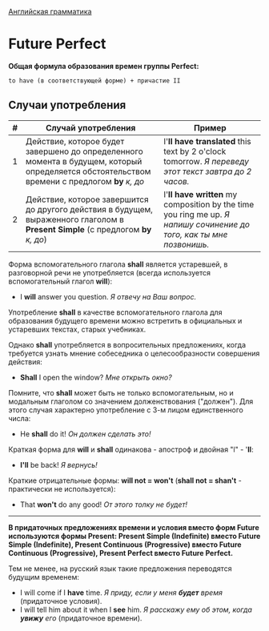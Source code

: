 [Английская грамматика](../README_EN_GRAMMAR.md)

# Future Perfect

**Общая формула образования времен группы Perfect:**

`to have (в соответствующей форме) + причастие II`

## Случаи употребления

|#|Случай употребления|Пример|
|-|-|-|
|1|Действие, которое будет завершено до определенного момента в будущем, который определяется обстоятельством времени с предлогом **by** *к, до*|I'**ll have translated** this text by 2 o'clock tomorrow. *Я переведу этот текст завтра до 2 часов.*|
|2|Действие, которое завершится до другого действия в будущем, выраженного глаголом в **Present Simple** (c предлогом **by** *к, до*)|I'**ll have written** my composition by the time you ring me up. *Я напишу сочинение до того, как ты мне позвонишь.*|

Форма вспомогательного глагола **shall** является устаревшей, в разговорной речи не употребляется (всегда используется вспомогательный глагол **will**):

* I **will** answer you question. *Я отвечу на Ваш вопрос.*

Употребление **shall** в качестве вспомогательного глагола для образования будущего времени можно встретить в официальных и устаревших текстах, старых учебниках.

Однако **shall** употребляется в вопросительных предложениях, когда требуется узнать мнение собеседника о целесообразности совершения действия:

* **Shall** I open the window? *Мне открыть окно?*

Помните, что **shall** может быть не только вспомогательным, но и модальным глаголом со значением долженствования ("должен"). Для этого случая характерно употребление с 3-м лицом единственного числа:

* He **shall** do it! *Он должен сделать это!*

Краткая форма для **will** и **shall** одинакова - апостроф и двойная "l" - '**ll**:

* **I'll** be back! *Я вернусь!*

Краткие отрицательные формы: **will not = won't** (**shall not = shan't** - практически не используется):

* That **won't** do any good! *От этого толку не будет!*

***

**В придаточных предложениях времени и условия вместо форм Future используются формы Present: Present Simple (Indefinite) вместо Future Simple (Indefinite), Present Continuous (Progressive) вместо Future Continuous (Progressive), Present Perfect вместо Future Perfect.**

Тем не менее, на русский язык такие предложения переводятся будущим временем:

* I will come if I **have** time. *Я приду, если у меня **будет** время* (придаточное условия).
* I will tell him about it when I **see** him. *Я расскажу ему об этом, когда **увижу** его* (придаточное времени).